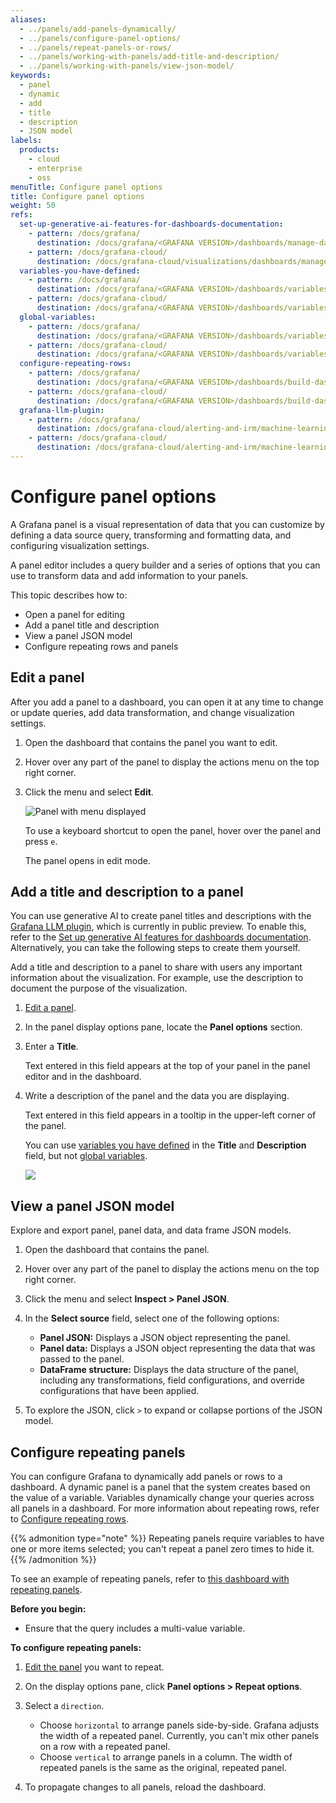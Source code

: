 ```yaml
---
aliases:
  - ../panels/add-panels-dynamically/
  - ../panels/configure-panel-options/
  - ../panels/repeat-panels-or-rows/
  - ../panels/working-with-panels/add-title-and-description/
  - ../panels/working-with-panels/view-json-model/
keywords:
  - panel
  - dynamic
  - add
  - title
  - description
  - JSON model
labels:
  products:
    - cloud
    - enterprise
    - oss
menuTitle: Configure panel options
title: Configure panel options
weight: 50
refs:
  set-up-generative-ai-features-for-dashboards-documentation:
    - pattern: /docs/grafana/
      destination: /docs/grafana/<GRAFANA VERSION>/dashboards/manage-dashboards/#set-up-generative-ai-features-for-dashboards
    - pattern: /docs/grafana-cloud/
      destination: /docs/grafana-cloud/visualizations/dashboards/manage-dashboards/#set-up-generative-ai-features-for-dashboards
  variables-you-have-defined:
    - pattern: /docs/grafana/
      destination: /docs/grafana/<GRAFANA VERSION>/dashboards/variables/
    - pattern: /docs/grafana-cloud/
      destination: /docs/grafana/<GRAFANA VERSION>/dashboards/variables/
  global-variables:
    - pattern: /docs/grafana/
      destination: /docs/grafana/<GRAFANA VERSION>/dashboards/variables/add-template-variables/#global-variables
    - pattern: /docs/grafana-cloud/
      destination: /docs/grafana/<GRAFANA VERSION>/dashboards/variables/add-template-variables/#global-variables
  configure-repeating-rows:
    - pattern: /docs/grafana/
      destination: /docs/grafana/<GRAFANA VERSION>/dashboards/build-dashboards/create-dashboard/#configure-repeating-rows
    - pattern: /docs/grafana-cloud/
      destination: /docs/grafana/<GRAFANA VERSION>/dashboards/build-dashboards/create-dashboard/#configure-repeating-rows
  grafana-llm-plugin:
    - pattern: /docs/grafana/
      destination: /docs/grafana-cloud/alerting-and-irm/machine-learning/configure/llm-plugin/
    - pattern: /docs/grafana-cloud/
      destination: /docs/grafana-cloud/alerting-and-irm/machine-learning/configure/llm-plugin/
---
```


# Configure panel options

A Grafana panel is a visual representation of data that you can customize by defining a data source query, transforming and formatting data, and configuring visualization settings.

A panel editor includes a query builder and a series of options that you can use to transform data and add information to your panels.

This topic describes how to:

- Open a panel for editing
- Add a panel title and description
- View a panel JSON model
- Configure repeating rows and panels

## Edit a panel

After you add a panel to a dashboard, you can open it at any time to change or update queries, add data transformation, and change visualization settings.

1. Open the dashboard that contains the panel you want to edit.

1. Hover over any part of the panel to display the actions menu on the top right corner.

1. Click the menu and select **Edit**.

   ![Panel with menu displayed](/media/docs/grafana/screenshot-panel-menu.png)

   To use a keyboard shortcut to open the panel, hover over the panel and press `e`.

   The panel opens in edit mode.

## Add a title and description to a panel

You can use generative AI to create panel titles and descriptions with the [Grafana LLM plugin](ref:grafana-llm-plugin), which is currently in public preview. To enable this, refer to the [Set up generative AI features for dashboards documentation](ref:set-up-generative-ai-features-for-dashboards-documentation). Alternatively, you can take the following steps to create them yourself.

Add a title and description to a panel to share with users any important information about the visualization. For example, use the description to document the purpose of the visualization.

1. [Edit a panel](#edit-a-panel).

1. In the panel display options pane, locate the **Panel options** section.

1. Enter a **Title**.

   Text entered in this field appears at the top of your panel in the panel editor and in the dashboard.

1. Write a description of the panel and the data you are displaying.

   Text entered in this field appears in a tooltip in the upper-left corner of the panel.

   You can use [variables you have defined](ref:variables-you-have-defined) in the **Title** and **Description** field, but not [global variables](ref:global-variables).

   ![](/static/img/docs/panels/panel-options-8-0.png)

## View a panel JSON model

Explore and export panel, panel data, and data frame JSON models.

1. Open the dashboard that contains the panel.

1. Hover over any part of the panel to display the actions menu on the top right corner.
1. Click the menu and select **Inspect > Panel JSON**.
1. In the **Select source** field, select one of the following options:

   - **Panel JSON:** Displays a JSON object representing the panel.
   - **Panel data:** Displays a JSON object representing the data that was passed to the panel.
   - **DataFrame structure:** Displays the data structure of the panel, including any transformations, field configurations, and override configurations that have been applied.

1. To explore the JSON, click `>` to expand or collapse portions of the JSON model.

## Configure repeating panels

You can configure Grafana to dynamically add panels or rows to a dashboard. A dynamic panel is a panel that the system creates based on the value of a variable. Variables dynamically change your queries across all panels in a dashboard. For more information about repeating rows, refer to [Configure repeating rows](ref:configure-repeating-rows).

{{% admonition type="note" %}}
Repeating panels require variables to have one or more items selected; you can't repeat a panel zero times to hide it.
{{% /admonition %}}

To see an example of repeating panels, refer to [this dashboard with repeating panels](https://play.grafana.org/d/testdata-repeating/testdata-repeating-panels?orgId=1).

**Before you begin:**

- Ensure that the query includes a multi-value variable.

**To configure repeating panels:**

1. [Edit the panel](#edit-a-panel) you want to repeat.

1. On the display options pane, click **Panel options > Repeat options**.

1. Select a `direction`.

   - Choose `horizontal` to arrange panels side-by-side. Grafana adjusts the width of a repeated panel. Currently, you can't mix other panels on a row with a repeated panel.
   - Choose `vertical` to arrange panels in a column. The width of repeated panels is the same as the original, repeated panel.

1. To propagate changes to all panels, reload the dashboard.

